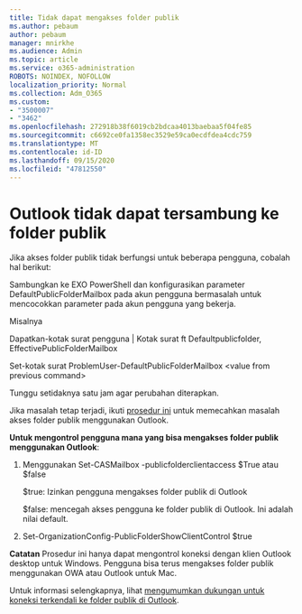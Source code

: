 ```yaml
---
title: Tidak dapat mengakses folder publik
ms.author: pebaum
author: pebaum
manager: mnirkhe
ms.audience: Admin
ms.topic: article
ms.service: o365-administration
ROBOTS: NOINDEX, NOFOLLOW
localization_priority: Normal
ms.collection: Adm_O365
ms.custom:
- "3500007"
- "3462"
ms.openlocfilehash: 272918b38f6019cb2bdcaa4013baebaa5f04fe85
ms.sourcegitcommit: c6692ce0fa1358ec3529e59ca0ecdfdea4cdc759
ms.translationtype: MT
ms.contentlocale: id-ID
ms.lasthandoff: 09/15/2020
ms.locfileid: "47812550"
---
```

# <a name="outlook-cannot-connect-to-public-folders"></a>Outlook tidak dapat tersambung ke folder publik

Jika akses folder publik tidak berfungsi untuk beberapa pengguna, cobalah hal berikut:

Sambungkan ke EXO PowerShell dan konfigurasikan parameter DefaultPublicFolderMailbox pada akun pengguna bermasalah untuk mencocokkan parameter pada akun pengguna yang bekerja.

Misalnya

Dapatkan-kotak surat pengguna | Kotak surat ft Defaultpublicfolder, EffectivePublicFolderMailbox

Set-kotak surat ProblemUser-DefaultPublicFolderMailbox \<value from previous command>

Tunggu setidaknya satu jam agar perubahan diterapkan.

Jika masalah tetap terjadi, ikuti [prosedur ini](https://aka.ms/pfcte) untuk memecahkan masalah akses folder publik menggunakan Outlook.
 
**Untuk mengontrol pengguna mana yang bisa mengakses folder publik menggunakan Outlook**:

1.  Menggunakan Set-CASMailbox <mailboxname> -publicfolderclientaccess $True atau $false  
      
    $true: Izinkan pengguna mengakses folder publik di Outlook  
      
    $false: mencegah akses pengguna ke folder publik di Outlook. Ini adalah nilai default.  
        
2.  Set-OrganizationConfig-PublicFolderShowClientControl $true   
      
**Catatan** Prosedur ini hanya dapat mengontrol koneksi dengan klien Outlook desktop untuk Windows. Pengguna bisa terus mengakses folder publik menggunakan OWA atau Outlook untuk Mac.
 
Untuk informasi selengkapnya, lihat [mengumumkan dukungan untuk koneksi terkendali ke folder publik di Outlook](https://aka.ms/controlpf).